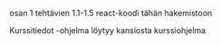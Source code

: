 osan 1 tehtävien 1.1-1.5 react-koodi tähän hakemistoon

Kurssitiedot -ohjelma löytyy kansiosta kurssiohjelma

